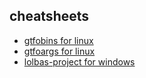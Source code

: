 ## cheatsheets
- [gtfobins for linux](https://gtfobins.github.io/)
- [gtfoargs for linux](https://gtfoargs.github.io/)
- [lolbas-project for windows](https://lolbas-project.github.io/#)
